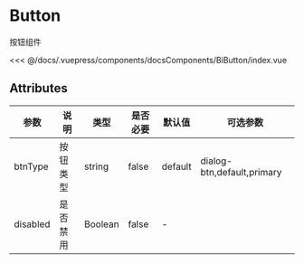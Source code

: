 # Button
按钮组件

<common-code-format>
  <docsComponents-BiButton-index slot="source"></docsComponents-BiButton-index>

<<< @/docs/.vuepress/components/docsComponents/BiButton/index.vue
</common-code-format>


## Attributes
|  参数  | 说明   | 类型          | 是否必要  | 默认值     | 可选参数                  |
|  ----  |------|-------------|-------|---------|-----------------------|
| btnType  | 按钮类型 | string      | false | default | dialog-btn,default,primary |
| disabled  | 是否禁用 | Boolean     | false | -       |                       |
